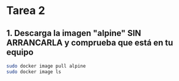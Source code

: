 # Tarea 2
## 1. Descarga la imagen "alpine" SIN ARRANCARLA y comprueba que está en tu equipo
```bash
sudo docker image pull alpine
sudo docker image ls
```
